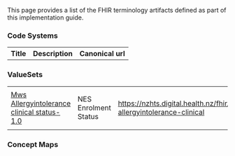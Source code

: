 This page provides a list of the FHIR terminology artifacts defined as part of this implementation guide.
<h3>Code Systems</h3>
<table class='table table-bordered table-condensed'>
<tr><th>Title</th><th>Description</th><th>Canonical url</th></tr>
</table>
<h3>ValueSets</h3>
<table class='table table-bordered table-condensed'>
<tr>
<td><a href="ValueSet-mws-allergyintolerance-clinical-1.0.html">Mws Allergyintolerance clinical status-1.0</a> </td>
<td> <p>NES Enrolment Status</p></td>
<td> <a href="https://nzhts.digital.health.nz/fhir/ValueSet/mws-allergyintolerance-clinical">https://nzhts.digital.health.nz/fhir/ValueSet/mws-allergyintolerance-clinical</a></td>
</tr>
</table>
<h3>Concept Maps</h3>
<table class='table table-bordered table-condensed'>
</table>